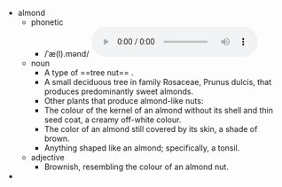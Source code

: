 - almond
	- phonetic
		- /ˈæ(l).mənd/
		  <audio controls><source src="https://api.dictionaryapi.dev/media/pronunciations/en/almond-us.mp3"></audio>
	- noun
		- A type of ==tree nut== .
		- A small deciduous tree in family Rosaceae, Prunus dulcis, that produces predominantly sweet almonds.
		- Other plants that produce almond-like nuts:
		- The colour of the kernel of an almond without its shell and thin seed coat, a creamy off-white colour.
		- The color of an almond still covered by its skin, a shade of brown.
		- Anything shaped like an almond; specifically, a tonsil.
	- adjective
		- Brownish, resembling the colour of an almond nut.
-